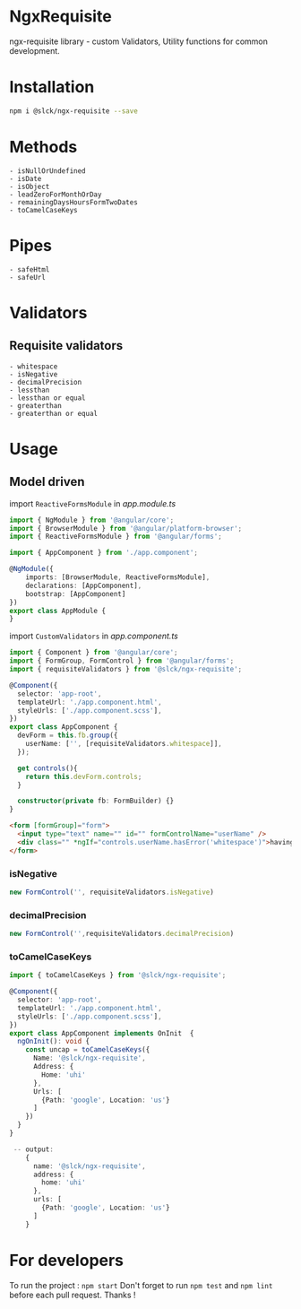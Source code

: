 
# NgxRequisite
ngx-requisite library - custom Validators, Utility functions for common development.

# Installation

```bash
npm i @slck/ngx-requisite --save
```
# Methods 
    - isNullOrUndefined
    - isDate
    - isObject
    - leadZeroForMonthOrDay
    - remainingDaysHoursFormTwoDates
    - toCamelCaseKeys

# Pipes
    - safeHtml
    - safeUrl
# Validators

## Requisite validators
```
- whitespace
- isNegative
- decimalPrecision
- lessthan
- lessthan or equal
- greaterthan
- greaterthan or equal
```
# Usage

## Model driven

import `ReactiveFormsModule` in *app.module.ts*

```typescript
import { NgModule } from '@angular/core';
import { BrowserModule } from '@angular/platform-browser';
import { ReactiveFormsModule } from '@angular/forms';

import { AppComponent } from './app.component';

@NgModule({
    imports: [BrowserModule, ReactiveFormsModule],
    declarations: [AppComponent],
    bootstrap: [AppComponent]
})
export class AppModule {
}
```

import `CustomValidators` in *app.component.ts*

```typescript
import { Component } from '@angular/core';
import { FormGroup, FormControl } from '@angular/forms';
import { requisiteValidators } from '@slck/ngx-requisite';

@Component({
  selector: 'app-root',
  templateUrl: './app.component.html',
  styleUrls: ['./app.component.scss'],
})
export class AppComponent {
  devForm = this.fb.group({
    userName: ['', [requisiteValidators.whitespace]],
  });

  get controls(){
    return this.devForm.controls;
  }

  constructor(private fb: FormBuilder) {}
}
```

```html
<form [formGroup]="form">
  <input type="text" name="" id="" formControlName="userName" />
  <div class="" *ngIf="controls.userName.hasError('whitespace')">having space</div>
</form>
```

### isNegative

```typescript
new FormControl('', requisiteValidators.isNegative)
```

### decimalPrecision

```typescript
new FormControl('',requisiteValidators.decimalPrecision)
```

### toCamelCaseKeys

```typescript
import { toCamelCaseKeys } from '@slck/ngx-requisite';

@Component({
  selector: 'app-root',
  templateUrl: './app.component.html',
  styleUrls: ['./app.component.scss'],
})
export class AppComponent implements OnInit  {
  ngOnInit(): void {
    const uncap = toCamelCaseKeys({
      Name: '@slck/ngx-requisite',
      Address: {
        Home: 'uhi'
      },
      Urls: [
        {Path: 'google', Location: 'us'}
      ]
    })
  }
}

 -- output: 
    {
      name: '@slck/ngx-requisite',
      address: {
        home: 'uhi'
      },
      urls: [
        {Path: 'google', Location: 'us'}
      ]
    }

```

# For developers
To run the project : `npm start`
Don't forget to run `npm test` and `npm lint` before each pull request. Thanks !
